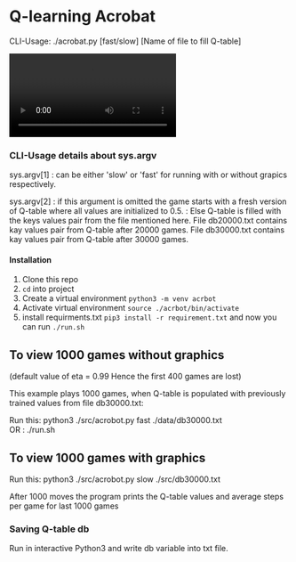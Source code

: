 # Q-learning Acrobat

CLI-Usage: ./acrobat.py [fast/slow] [Name of file to fill Q-table]

![](./gif/acrbot.mp4)

### CLI-Usage details about sys.argv

sys.argv[1] : can be either 'slow' or 'fast' for running with or without grapics respectively.

sys.argv[2] : if this argument is omitted the game starts with a fresh version of Q-table where all values are initialized to 0.5.
            : Else Q-table is filled with the keys values pair from the file mentioned here. 
            File db20000.txt contains kay values pair from Q-table after 20000 games.
            File db30000.txt contains kay values pair from Q-table after 30000 games.

#### Installation

1. Clone this repo
2. `cd` into project
3. Create a virtual environment `python3 -m venv acrbot`
4. Activate virtual environment `source ./acrbot/bin/activate`
5. install requirments.txt `pip3 install -r requirement.txt` and now you can run `./run.sh`


## To view 1000 games without graphics

(default value of eta = 0.99 Hence the first 400 games are lost)

This example plays 1000 games, when Q-table is populated with previously trained values from file db30000.txt:

Run this:
    python3 ./src/acrobot.py fast ./data/db30000.txt     
OR :
    ./run.sh

## To view 1000 games with graphics

 Run this:
     python3 ./src/acrobot.py slow ./src/db30000.txt 

After 1000 moves the program prints the Q-table values and
average steps per game for last 1000 games


### Saving Q-table db
Run in interactive Python3 and write db variable into txt file.
